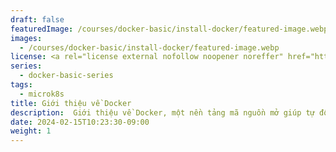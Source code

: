 ```yaml
---
draft: false
featuredImage: /courses/docker-basic/install-docker/featured-image.webp
images:
  - /courses/docker-basic/install-docker/featured-image.webp
license: <a rel="license external nofollow noopener noreffer" href="https://creativecommons.org/licenses/by-nc/4.0/" target="_blank">CC BY-NC 4.0</a>
series:
  - docker-basic-series
tags:
  - microk8s
title: Giới thiệu về Docker
description:  Giới thiệu về Docker, một nền tảng mã nguồn mở giúp tự động hóa triển khai ứng dụng trong các container phần mềm.
date: 2024-02-15T10:23:30-09:00
weight: 1
---
```



